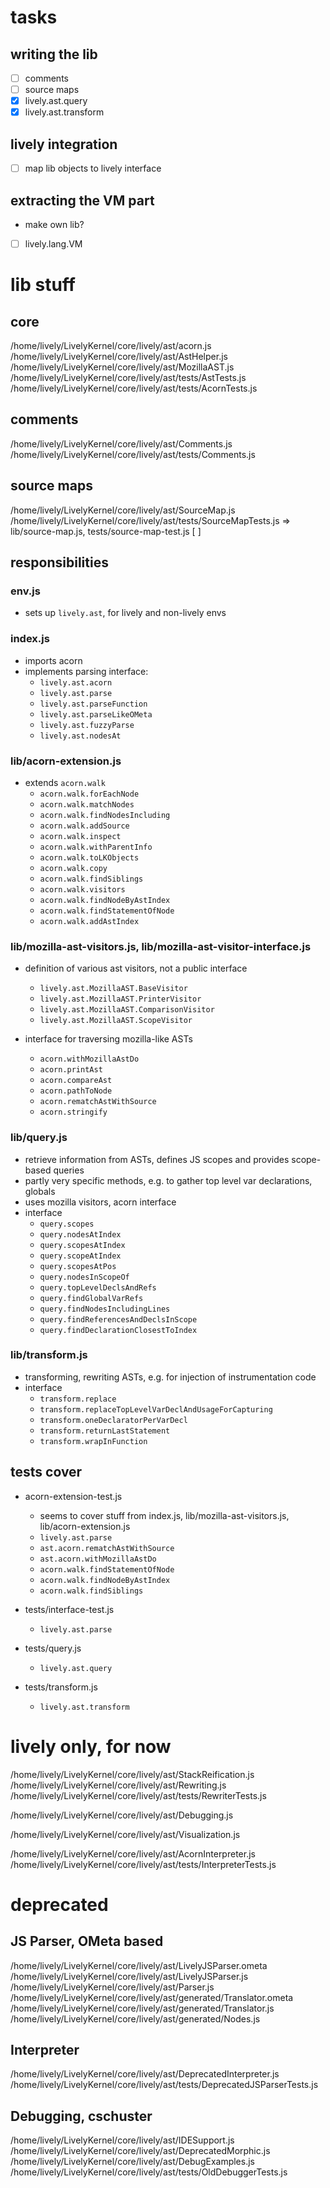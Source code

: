 # tasks

## writing the lib

- [ ] comments
- [ ] source maps
- [X] lively.ast.query
- [X] lively.ast.transform

## lively integration

- [ ] map lib objects to lively interface

## extracting the VM part

- make own lib?
- [ ] lively.lang.VM

<!---=-=-=-=-=-=-=-=-=-=-=-=-=-=-=-=-=-=-=-=-=-=-=-=-=-=-=--->

# lib stuff

## core

/home/lively/LivelyKernel/core/lively/ast/acorn.js
/home/lively/LivelyKernel/core/lively/ast/AstHelper.js
/home/lively/LivelyKernel/core/lively/ast/MozillaAST.js
/home/lively/LivelyKernel/core/lively/ast/tests/AstTests.js
/home/lively/LivelyKernel/core/lively/ast/tests/AcornTests.js

## comments

/home/lively/LivelyKernel/core/lively/ast/Comments.js
/home/lively/LivelyKernel/core/lively/ast/tests/Comments.js

## source maps
/home/lively/LivelyKernel/core/lively/ast/SourceMap.js
/home/lively/LivelyKernel/core/lively/ast/tests/SourceMapTests.js
=> lib/source-map.js, tests/source-map-test.js [ ]

## responsibilities

### env.js

- sets up `lively.ast`, for lively and non-lively envs

### index.js

- imports acorn
- implements parsing interface:
    - `lively.ast.acorn`
    - `lively.ast.parse`
    - `lively.ast.parseFunction`
    - `lively.ast.parseLikeOMeta`
    - `lively.ast.fuzzyParse`
    - `lively.ast.nodesAt`

### lib/acorn-extension.js

- extends `acorn.walk` 
  - `acorn.walk.forEachNode`
  - `acorn.walk.matchNodes`
  - `acorn.walk.findNodesIncluding`
  - `acorn.walk.addSource`
  - `acorn.walk.inspect`
  - `acorn.walk.withParentInfo`
  - `acorn.walk.toLKObjects`
  - `acorn.walk.copy`
  - `acorn.walk.findSiblings`
  - `acorn.walk.visitors`
  - `acorn.walk.findNodeByAstIndex`
  - `acorn.walk.findStatementOfNode`
  - `acorn.walk.addAstIndex`

### lib/mozilla-ast-visitors.js, lib/mozilla-ast-visitor-interface.js

- definition of various ast visitors, not a public interface
  - `lively.ast.MozillaAST.BaseVisitor`
  - `lively.ast.MozillaAST.PrinterVisitor`
  - `lively.ast.MozillaAST.ComparisonVisitor`
  - `lively.ast.MozillaAST.ScopeVisitor`

- interface for traversing mozilla-like ASTs
  - `acorn.withMozillaAstDo`
  - `acorn.printAst`
  - `acorn.compareAst`
  - `acorn.pathToNode`
  - `acorn.rematchAstWithSource`
  - `acorn.stringify`

### lib/query.js

- retrieve information from ASTs, defines JS scopes and provides scope-based queries
- partly very specific methods, e.g. to gather top level var declarations, globals
- uses mozilla visitors, acorn interface
- interface
    - `query.scopes`
    - `query.nodesAtIndex`
    - `query.scopesAtIndex`
    - `query.scopeAtIndex`
    - `query.scopesAtPos`
    - `query.nodesInScopeOf`
    - `query.topLevelDeclsAndRefs`
    - `query.findGlobalVarRefs`
    - `query.findNodesIncludingLines`
    - `query.findReferencesAndDeclsInScope`
    - `query.findDeclarationClosestToIndex`

### lib/transform.js

- transforming, rewriting ASTs, e.g. for injection of instrumentation code
- interface
    - `transform.replace`
    - `transform.replaceTopLevelVarDeclAndUsageForCapturing`
    - `transform.oneDeclaratorPerVarDecl`
    - `transform.returnLastStatement`
    - `transform.wrapInFunction`

## tests cover

- acorn-extension-test.js
  - seems to cover stuff from index.js, lib/mozilla-ast-visitors.js, lib/acorn-extension.js
  - `lively.ast.parse`
  - `ast.acorn.rematchAstWithSource`
  - `ast.acorn.withMozillaAstDo`
  - `acorn.walk.findStatementOfNode`
  - `acorn.walk.findNodeByAstIndex`
  - `acorn.walk.findSiblings`

- tests/interface-test.js
  - `lively.ast.parse`

- tests/query.js
  - `lively.ast.query`

- tests/transform.js
  - `lively.ast.transform`

<!---=-=-=-=-=-=-=-=-=-=-=-=-=-=-=-=-=-=-=-=-=-=-=-=-=-=-=--->

# lively only, for now
/home/lively/LivelyKernel/core/lively/ast/StackReification.js
/home/lively/LivelyKernel/core/lively/ast/Rewriting.js
/home/lively/LivelyKernel/core/lively/ast/tests/RewriterTests.js

/home/lively/LivelyKernel/core/lively/ast/Debugging.js

/home/lively/LivelyKernel/core/lively/ast/Visualization.js

/home/lively/LivelyKernel/core/lively/ast/AcornInterpreter.js
/home/lively/LivelyKernel/core/lively/ast/tests/InterpreterTests.js

<!---=-=-=-=-=-=-=-=-=-=-=-=-=-=-=-=-=-=-=-=-=-=-=-=-=-=-=--->

# deprecated

## JS Parser, OMeta based

/home/lively/LivelyKernel/core/lively/ast/LivelyJSParser.ometa
/home/lively/LivelyKernel/core/lively/ast/LivelyJSParser.js
/home/lively/LivelyKernel/core/lively/ast/Parser.js
/home/lively/LivelyKernel/core/lively/ast/generated/Translator.ometa
/home/lively/LivelyKernel/core/lively/ast/generated/Translator.js
/home/lively/LivelyKernel/core/lively/ast/generated/Nodes.js

## Interpreter

/home/lively/LivelyKernel/core/lively/ast/DeprecatedInterpreter.js
/home/lively/LivelyKernel/core/lively/ast/tests/DeprecatedJSParserTests.js

## Debugging, cschuster

/home/lively/LivelyKernel/core/lively/ast/IDESupport.js
/home/lively/LivelyKernel/core/lively/ast/DeprecatedMorphic.js
/home/lively/LivelyKernel/core/lively/ast/DebugExamples.js
/home/lively/LivelyKernel/core/lively/ast/tests/OldDebuggerTests.js
